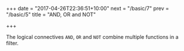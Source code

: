 +++
date = "2017-04-26T22:36:51+10:00"
next = "/basic/7"
prev = "/basic/5"
title = "AND, OR and NOT"

+++

The logical connectives `AND`, `OR` and `NOT` combine multiple functions in
a filter.
